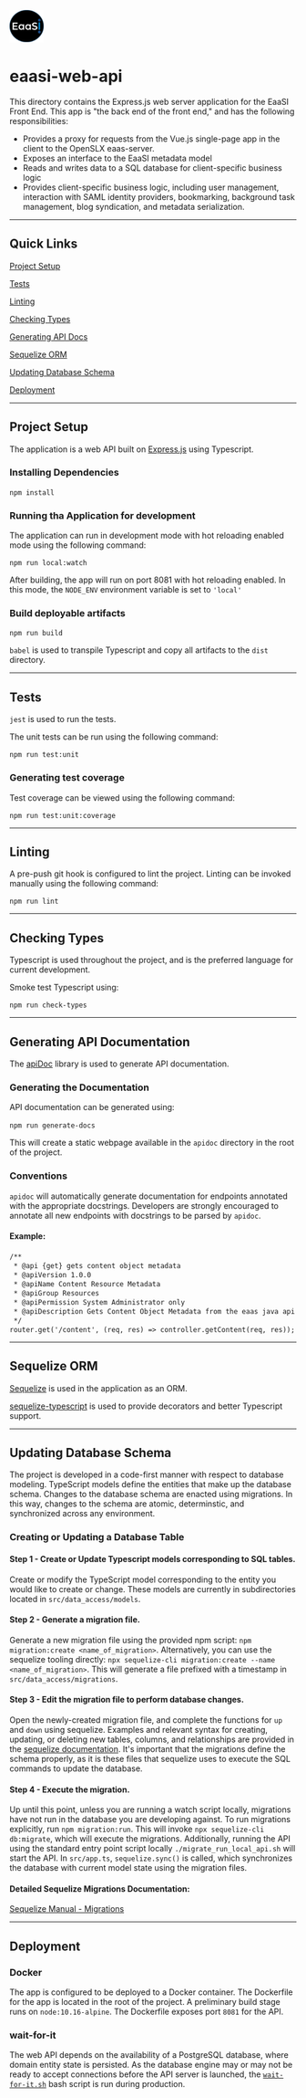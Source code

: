 ![EaaSI Logo](../eaasi-front-end/src/assets/header-logo.png)

# eaasi-web-api

This directory contains the Express.js web server application for the EaaSI Front End.
This app is "the back end of the front end," and has the following responsibilities:

- Provides a proxy for requests from the Vue.js single-page app in the client to the OpenSLX eaas-server.
- Exposes an interface to the EaaSI metadata model
- Reads and writes data to a SQL database for client-specific business logic
- Provides client-specific business logic, including user management, interaction with SAML identity providers, bookmarking, background task management, blog syndication, and metadata serialization.


---


## Quick Links

[Project Setup](#project-setup)

[Tests](#tests)

[Linting](#linting)

[Checking Types](#checking-types)

[Generating API Docs](#generating-api-documentation)

[Sequelize ORM](#sequelize-orm)

[Updating Database Schema](#updating-database-schema)

[Deployment](#deployment)

---


## Project Setup

The application is a web API built on [Express.js](https://expressjs.com/) using Typescript.

### Installing Dependencies

```
npm install
```

### Running tha Application for development

The application can run in development mode with hot reloading enabled mode using the following command:

```
npm run local:watch
```

After building, the app will run on port 8081 with hot reloading enabled.  In this mode, the `NODE_ENV` environment variable is set to `'local'`

### Build deployable artifacts
```
npm run build
```

`babel` is used to transpile Typescript and copy all artifacts to the `dist` directory.


---


## Tests

`jest` is used to run the tests.

The unit tests can be run using the following command:

```
npm run test:unit
```

### Generating test coverage

Test coverage can be viewed using the following command:

```
npm run test:unit:coverage
```


---


## Linting

A pre-push git hook is configured to lint the project.  Linting can be invoked manually using the following command:

```
npm run lint
```


---


## Checking Types

Typescript is used throughout the project, and is the preferred language for current development.

Smoke test Typescript using:

```
npm run check-types
```


---


## Generating API Documentation

The [apiDoc](https://apidocjs.com/) library is used to generate API documentation.

### Generating the Documentation

API documentation can be generated using:

`npm run generate-docs`

This will create a static webpage available in the `apidoc` directory in the root of the project.

### Conventions

`apidoc` will automatically generate documentation for endpoints annotated with the appropriate docstrings.
Developers are strongly encouraged to annotate all new endpoints with docstrings to be parsed by `apidoc`.

#### Example:

```
/**
 * @api {get} gets content object metadata
 * @apiVersion 1.0.0
 * @apiName Content Resource Metadata
 * @apiGroup Resources
 * @apiPermission System Administrator only
 * @apiDescription Gets Content Object Metadata from the eaas java api
 */
router.get('/content', (req, res) => controller.getContent(req, res));
```


---


## Sequelize ORM

[Sequelize](https://sequelize.org) is used in the application as an ORM.

[sequelize-typescript](https://www.npmjs.com/package/sequelize-typescript) is used to provide decorators and better Typescript support.


---


## Updating Database Schema

The project is developed in a code-first manner with respect to database modeling.
TypeScript models define the entities that make up the database schema.
Changes to the database schema are enacted using migrations.  In this way, changes to the schema are atomic, determinstic, and synchronized across any environment.


### Creating or Updating a Database Table

#### Step 1 - Create or Update Typescript models corresponding to SQL tables.

Create or modify the TypeScript model corresponding to the entity you would like to create or change.  These models are currently in subdirectories located in `src/data_access/models`.

#### Step 2 - Generate a migration file.

Generate a new migration file using the provided npm script: `npm migration:create <name_of_migration>`. Alternatively, you can use the sequelize tooling directly: `npx sequelize-cli migration:create --name <name_of_migration>`.  This will generate a file prefixed with a timestamp in `src/data_access/migrations`.

#### Step 3 - Edit the migration file to perform database changes.

Open the newly-created migration file, and complete the functions for `up` and `down` using sequelize.  Examples and relevant syntax for creating, updating, or deleting new tables, columns, and relationships are provided in the [sequelize documentation](https://sequelize.org/master/manual/migrations.html#migration-skeleton).  It's important that the migrations define the schema properly, as it is these files that sequelize uses to execute the SQL commands to update the database.

#### Step 4 - Execute the migration.

Up until this point, unless you are running a watch script locally, migrations have not run in the database you are developing against.
To run migrations explicitly, run `npm migration:run`.  This will invoke `npx sequelize-cli db:migrate`, which will execute the migrations.
Additionally, running the API using the standard entry point script locally `./migrate_run_local_api.sh` will start the API.  In `src/app.ts`, `sequelize.sync()` is called, which synchronizes the database with current model state using the migration files.


#### Detailed Sequelize Migrations Documentation:

[Sequelize Manual - Migrations](https://sequelize.org/master/manual/migrations.html)

---


## Deployment

### Docker

The app is configured to be deployed to a Docker container.  The Dockerfile for the app is located in the root of the project.
A preliminary build stage runs on `node:10.16-alpine`.  The Dockerfile exposes port `8081` for the API.

### wait-for-it

The web API depends on the availability of a PostgreSQL database, where domain entity state is persisted.
As the database engine may or may not be ready to accept connections before the API server is launched, the [`wait-for-it.sh`](https://github.com/vishnubob/wait-for-it)
bash script is run during production.

